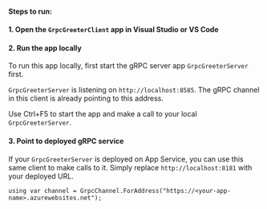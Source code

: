 
#### Steps to run:
#### 1. Open the `GrpcGreeterClient` app in Visual Studio or VS Code
#### 2. Run the app locally
To run this app locally, first start the gRPC server app `GrpcGreeterServer` first.

`GrpcGreeterServer` is listening on `http://localhost:8585`.  The gRPC channel in this client is already pointing to this address.  

Use Ctrl+F5 to start the app and make a call to your local `GrpcGreeterServer`.

#### 3. Point to deployed gRPC service
If your `GrpcGreeterServer` is deployed on App Service, you can use this same client to make calls to it.  Simply replace `http://localhost:8181` with your deployed URL. 

```
using var channel = GrpcChannel.ForAddress("https://<your-app-name>.azurewebsites.net");
```




